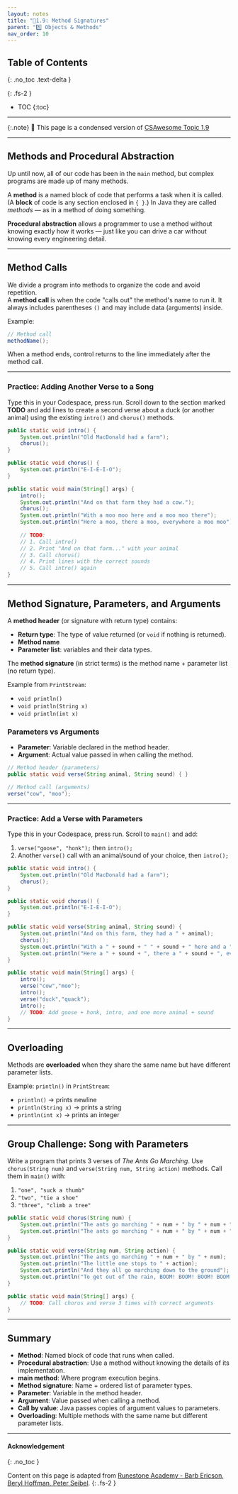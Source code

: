 ```yaml
---
layout: notes
title: "📓1.9: Method Signatures" 
parent: "1️⃣ Objects & Methods"
nav_order: 10
---
```


## Table of Contents
{: .no_toc .text-delta }

{: .fs-2 }
- TOC
{:toc}

---

{:.note}
📖 This page is a condensed version of [CSAwesome Topic 1.9](https://runestone.academy/ns/books/published/csawesome2/topic-1-9-method-signatures.html) 

---

## Methods and Procedural Abstraction

Up until now, all of our code has been in the `main` method, but complex programs are made up of many methods.  

A **method** is a named block of code that performs a task when it is called. (A **block** of code is any section enclosed in `{ }`.) In Java they are called *methods* — as in a method of doing something.

**Procedural abstraction** allows a programmer to use a method without knowing exactly how it works — just like you can drive a car without knowing every engineering detail.

---

## Method Calls

We divide a program into methods to organize the code and avoid repetition.  
A **method call** is when the code "calls out" the method's name to run it. It always includes parentheses `()` and may include data (arguments) inside.

Example:

```java
// Method call
methodName();
````

When a method ends, control returns to the line immediately after the method call.

---

### **Practice: Adding Another Verse to a Song**

<div class="task" markdown="block">

Type this in your Codespace, press run.
Scroll down to the section marked **TODO** and add lines to create a second verse about a duck (or another animal) using the existing `intro()` and `chorus()` methods.

```java
public static void intro() {
    System.out.println("Old MacDonald had a farm");
    chorus();
}

public static void chorus() {
    System.out.println("E-I-E-I-O");
}

public static void main(String[] args) {
    intro();
    System.out.println("And on that farm they had a cow.");
    chorus();
    System.out.println("With a moo moo here and a moo moo there");
    System.out.println("Here a moo, there a moo, everywhere a moo moo");
    
    // TODO:
    // 1. Call intro()
    // 2. Print "And on that farm..." with your animal
    // 3. Call chorus()
    // 4. Print lines with the correct sounds
    // 5. Call intro() again
}
```

</div>

---

## Method Signature, Parameters, and Arguments

A **method header** (or signature with return type) contains:

* **Return type**: The type of value returned (or `void` if nothing is returned).
* **Method name**
* **Parameter list**: variables and their data types.

The **method signature** (in strict terms) is the method name + parameter list (no return type).

Example from `PrintStream`:

* `void println()`
* `void println(String x)`
* `void println(int x)`

### Parameters vs Arguments

* **Parameter**: Variable declared in the method header.
* **Argument**: Actual value passed in when calling the method.

```java
// Method header (parameters)
public static void verse(String animal, String sound) { }

// Method call (arguments)
verse("cow", "moo");
```

---

### **Practice: Add a Verse with Parameters**

<div class="task" markdown="block">

Type this in your Codespace, press run.
Scroll to `main()` and add:

1. `verse("goose", "honk");` then `intro();`
2. Another `verse()` call with an animal/sound of your choice, then `intro();`

```java
public static void intro() {
    System.out.println("Old MacDonald had a farm");
    chorus();
}

public static void chorus() {
    System.out.println("E-I-E-I-O");
}

public static void verse(String animal, String sound) {
    System.out.println("And on this farm, they had a " + animal);
    chorus();
    System.out.println("With a " + sound + " " + sound + " here and a " + sound + " " + sound + " there");
    System.out.println("Here a " + sound + ", there a " + sound + ", everywhere a " + sound + " " + sound);
}

public static void main(String[] args) {
    intro();
    verse("cow","moo");
    intro();
    verse("duck","quack");
    intro();
    // TODO: Add goose + honk, intro, and one more animal + sound
}
```

</div>

---

## Overloading

Methods are **overloaded** when they share the same name but have different parameter lists.

Example: `println()` in `PrintStream`:

* `println()` → prints newline
* `println(String x)` → prints a string
* `println(int x)` → prints an integer

---

## Group Challenge: Song with Parameters

<div class="task" markdown="block">

Write a program that prints 3 verses of *The Ants Go Marching*.
Use `chorus(String num)` and `verse(String num, String action)` methods.
Call them in `main()` with:

1. `"one", "suck a thumb"`
2. `"two", "tie a shoe"`
3. `"three", "climb a tree"`

```java
public static void chorus(String num) {
    System.out.println("The ants go marching " + num + " by " + num + ", hurrah, hurrah");
    System.out.println("The ants go marching " + num + " by " + num + ", hurrah, hurrah");
}

public static void verse(String num, String action) {
    System.out.println("The ants go marching " + num + " by " + num);
    System.out.println("The little one stops to " + action);
    System.out.println("And they all go marching down to the ground");
    System.out.println("To get out of the rain, BOOM! BOOM! BOOM! BOOM!\n");
}

public static void main(String[] args) {
    // TODO: Call chorus and verse 3 times with correct arguments
}
```

</div>

---

## Summary

* **Method**: Named block of code that runs when called.
* **Procedural abstraction**: Use a method without knowing the details of its implementation.
* **main method**: Where program execution begins.
* **Method signature**: Name + ordered list of parameter types.
* **Parameter**: Variable in the method header.
* **Argument**: Value passed when calling a method.
* **Call by value**: Java passes copies of argument values to parameters.
* **Overloading**: Multiple methods with the same name but different parameter lists.

---

#### Acknowledgement
{: .no_toc }

Content on this page is adapted from [Runestone Academy - Barb Ericson, Beryl Hoffman, Peter Seibel](https://runestone.academy/ns/books/published/csawesome2/csawesome2.html).
{: .fs-2 }

